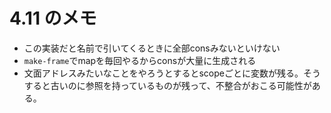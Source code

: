 # 4.11 のメモ

* この実装だと名前で引いてくるときに全部consみないといけない
* `make-frame`でmapを毎回やるからconsが大量に生成される
* 文面アドレスみたいなことをやろうとするとscopeごとに変数が残る。そうすると古いのに参照を持っているものが残って、不整合がおこる可能性がある。
